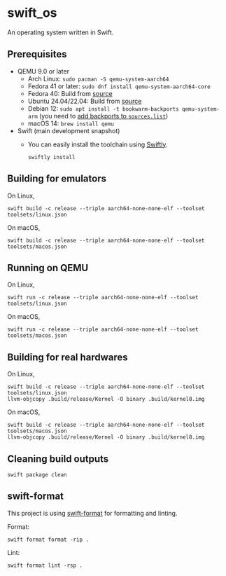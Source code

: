 # swift_os

An operating system written in Swift.

## Prerequisites

- QEMU 9.0 or later
  - Arch Linux: `sudo pacman -S qemu-system-aarch64`
  - Fedora 41 or later: `sudo dnf install qemu-system-aarch64-core`
  - Fedora 40: Build from [source](https://www.qemu.org/download/#source)
  - Ubuntu 24.04/22.04: Build from [source](https://www.qemu.org/download/#source)
  - Debian 12: `sudo apt install -t bookwarm-backports qemu-system-arm` (you need to [add backports to `sources.list`](https://backports.debian.org/Instructions/#index2h2))
  - macOS 14: `brew install qemu`
- Swift (main development snapshot)
  - You can easily install the toolchain using [Swiftly](https://www.swift.org/install/).

    ```shell
    swiftly install
    ```

## Building for emulators

On Linux,

```shell
swift build -c release --triple aarch64-none-none-elf --toolset toolsets/linux.json
```

On macOS,

```shell
swift build -c release --triple aarch64-none-none-elf --toolset toolsets/macos.json
```

## Running on QEMU

On Linux,

```shell
swift run -c release --triple aarch64-none-none-elf --toolset toolsets/linux.json
```

On macOS,

```shell
swift run -c release --triple aarch64-none-none-elf --toolset toolsets/macos.json
```

## Building for real hardwares

On Linux,

```shell
swift build -c release --triple aarch64-none-none-elf --toolset toolsets/linux.json
llvm-objcopy .build/release/Kernel -O binary .build/kernel8.img
```

On macOS,

```shell
swift build -c release --triple aarch64-none-none-elf --toolset toolsets/macos.json
llvm-objcopy .build/release/Kernel -O binary .build/kernel8.img
```

## Cleaning build outputs

```shell
swift package clean
```

## swift-format

This project is using [swift-format](https://github.com/swiftlang/swift-format) for formatting and linting.

Format:

```shell
swift format format -rip .
```

Lint:

```shell
swift format lint -rsp .
```
